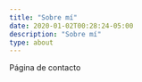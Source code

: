 ```yaml
---
title: "Sobre mí"
date: 2020-01-02T00:28:24-05:00
description: "Sobre mí"
type: about
---
```


Página de contacto

